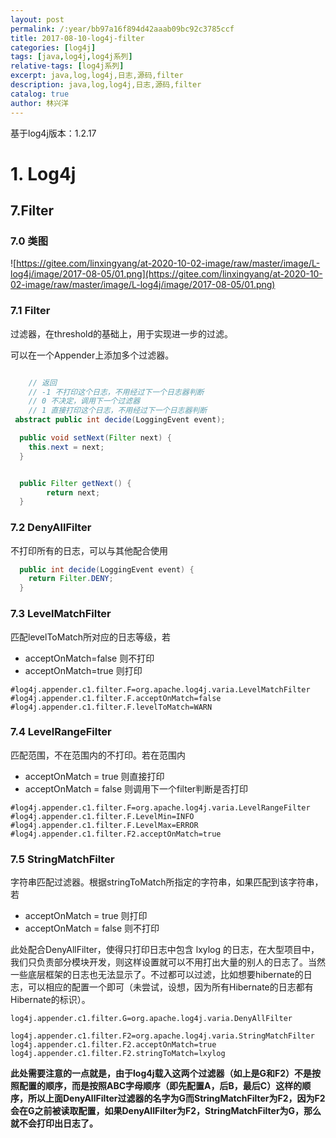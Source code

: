 ```yaml
---
layout: post
permalink: /:year/bb97a16f894d42aaab09bc92c3785ccf
title: 2017-08-10-log4j-filter
categories: [log4j]
tags: [java,log4j,log4j系列]
relative-tags: [log4j系列]
excerpt: java,log,log4j,日志,源码,filter
description: java,log,log4j,日志,源码,filter
catalog: true
author: 林兴洋
---
```



基于log4j版本：1.2.17


# 1. Log4j #



## 7.Filter ##



### 7.0 类图 ###

![https://gitee.com/linxingyang/at-2020-10-02-image/raw/master/image/L-log4j/image/2017-08-05/01.png](https://gitee.com/linxingyang/at-2020-10-02-image/raw/master/image/L-log4j/image/2017-08-05/01.png)



### 7.1 Filter<abstract> ###



过滤器，在threshold的基础上，用于实现进一步的过滤。

可以在一个Appender上添加多个过滤器。

```java

    // 返回
    // -1 不打印这个日志，不用经过下一个日志器判断
    // 0 不决定，调用下一个过滤器
    // 1 直接打印这个日志，不用经过下一个日志器判断
 abstract public int decide(LoggingEvent event);

  public void setNext(Filter next) {
    this.next = next;
  }


  public Filter getNext() {
        return next;
  }
```


### 7.2 DenyAllFilter ###

不打印所有的日志，可以与其他配合使用
```java
  public int decide(LoggingEvent event) {
    return Filter.DENY;
  }
```


### 7.3 LevelMatchFilter ##

匹配levelToMatch所对应的日志等级，若
* acceptOnMatch=false 则不打印
* acceptOnMatch=true 则打印
```
#log4j.appender.c1.filter.F=org.apache.log4j.varia.LevelMatchFilter
#log4j.appender.c1.filter.F.acceptOnMatch=false
#log4j.appender.c1.filter.F.levelToMatch=WARN
```

### 7.4 LevelRangeFilter ###

匹配范围，不在范围内的不打印。若在范围内
* acceptOnMatch = true 则直接打印
* acceptOnMatch = false 则调用下一个filter判断是否打印

```
#log4j.appender.c1.filter.F=org.apache.log4j.varia.LevelRangeFilter
#log4j.appender.c1.filter.F.LevelMin=INFO
#log4j.appender.c1.filter.F.LevelMax=ERROR
#log4j.appender.c1.filter.F2.acceptOnMatch=true
```

### 7.5 StringMatchFilter ###

字符串匹配过滤器。根据stringToMatch所指定的字符串，如果匹配到该字符串，若
* acceptOnMatch = true 则打印
* acceptOnMatch = false 则不打印

此处配合DenyAllFilter，使得只打印日志中包含 lxylog 的日志，在大型项目中，我们只负责部分模块开发，则这样设置就可以不用打出大量的别人的日志了。当然一些底层框架的日志也无法显示了。不过都可以过滤，比如想要hibernate的日志，可以相应的配置一个即可（未尝试，设想，因为所有Hibernate的日志都有Hibernate的标识）。


```
log4j.appender.c1.filter.G=org.apache.log4j.varia.DenyAllFilter

log4j.appender.c1.filter.F2=org.apache.log4j.varia.StringMatchFilter
log4j.appender.c1.filter.F2.acceptOnMatch=true
log4j.appender.c1.filter.F2.stringToMatch=lxylog

```

**此处需要注意的一点就是，由于log4j载入这两个过滤器（如上是G和F2）不是按照配置的顺序，而是按照ABC字母顺序（即先配置A，后B，最后C）这样的顺序，所以上面DenyAllFilter过滤器的名字为G而StringMatchFilter为F2，因为F2会在G之前被读取配置，如果DenyAllFilter为F2，StringMatchFilter为G，那么就不会打印出日志了。**


